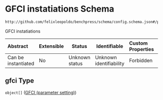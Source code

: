 # GFCI instatiations Schema

```txt
http://github.com/felixleopoldo/benchpress/schema/config.schema.json#/properties/structure_learning_algorithms/properties/gfci
```

GFCI instatiations


| Abstract            | Extensible | Status         | Identifiable            | Custom Properties | Additional Properties | Access Restrictions | Defined In                                                                  |
| :------------------ | ---------- | -------------- | ----------------------- | :---------------- | --------------------- | ------------------- | --------------------------------------------------------------------------- |
| Can be instantiated | No         | Unknown status | Unknown identifiability | Forbidden         | Allowed               | none                | [config.schema.json\*](../../out/config.schema.json "open original schema") |

## gfci Type

`object[]` ([GFCI (parameter setting)](config-definitions-gfci-parameter-setting.md))
